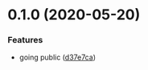 # 0.1.0 (2020-05-20)


### Features

* going public ([d37e7ca](https://github.com/tommy4st/redyform/commit/d37e7ca1472be85b716d6d4f73a069432c484c44))



